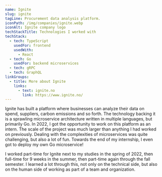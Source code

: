 ```yaml
---
name: Ignite
slug: ignite
tagLine: Procurement data analysis platform.
iconPath: /img/companies/ignite.webp
iconAlt: Ignite company logo
techStackTitle: Technologies I worked with
techStack:
  - tech: TypeScript
    usedFor: frontend
    usedWith:
      - React
  - tech: Go
    usedFor: backend microservices
  - tech: gRPC
  - tech: GraphQL
linkGroups:
  - title: More about Ignite
    links:
      - text: ignite.no
        link: https://www.ignite.no/
---
```


Ignite has built a platform where businesses can analyze their data on spend, suppliers, carbon
emissions and so forth. The technology backing it is a sprawling microservice architecture written
in multiple languages, but primarily Go. In 2022, I got the opportunity to work on this platform as
an intern. The scale of the project was much larger than anything I had worked on previously.
Dealing with the complexities of microservices was quite challenging, but also a lot of fun. Towards
the end of my internship, I even got to deploy my own Go microservice!

I worked part-time for Ignite next to my studies in the spring of 2022, then full-time for 9 weeks
in the summer, then part-time again through the fall semester. I learned a lot through this, not
only on the technical side, but also on the human side of working as part of a team and
organization.
